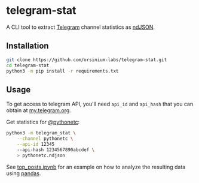 # telegram-stat

A CLI tool to extract [Telegram](https://telegram.org/) channel statistics as [ndJSON](http://ndjson.org/).

## Installation

```bash
git clone https://github.com/orsinium-labs/telegram-stat.git
cd telegram-stat
python3 -m pip install -r requirements.txt
```

## Usage

To get access to telegram API, you'll need `api_id` and `api_hash` that you can obtain at [my.telegram.org](https://my.telegram.org/apps).

Get statistics for [@pythonetc](https://t.me/s/pythonetc):

```bash
python3 -m telegram_stat \
    --channel pythonetc \
    --api-id 12345
    --api-hash 1234567890abcdef \
    > pythonetc.ndjson
```

See [top_posts.ipynb](./top_posts.ipynb) for an example on how to analyze the resulting data using [pandas](https://pandas.pydata.org/).
